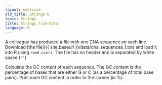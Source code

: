 ```yaml
---
layout: exercise
old_title: Strings 6
topic: Strings
title: Strings from Data
language: R
---
```


A colleague has produced a file with one DNA sequence on each line. Download
[the file]({{ site.baseurl }}/data/dna_sequences_1.txt) and load it into R using `read.csv()`. The file has no header and is separated by white space (`""`).

Calculate the GC content of each sequence. The GC content is the percentage of
bases that are either G or C (as a percentage of total base pairs). 
Print each GC content in order to the screen (in %). 
